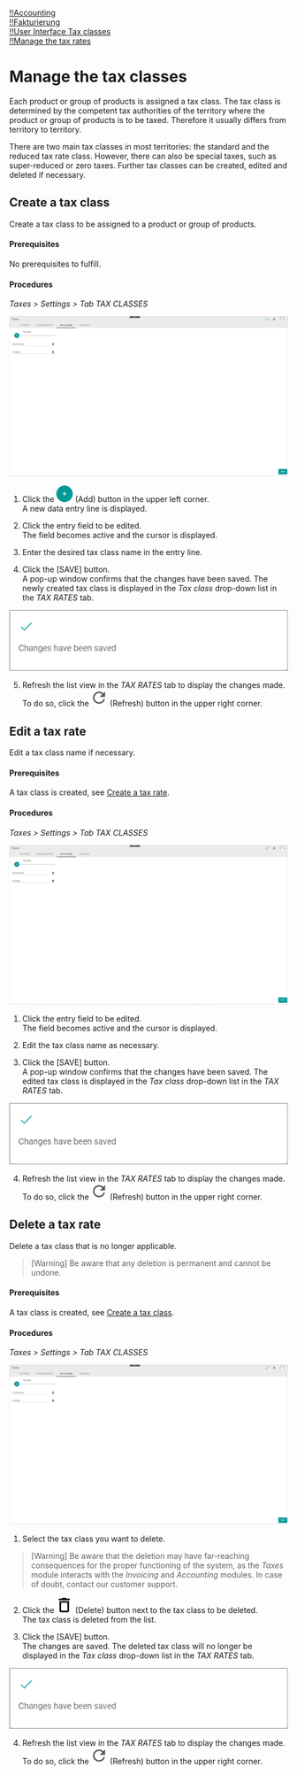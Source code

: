 [!!Accounting](RetailSuiteAccounting)  
[!!Fakturierung](RetailSuiteFaktBase)  
[!!User Interface Tax classes](../UserInterface/XX_TaxClasses.md)  
[!!Manage the tax rates](./01_ManageTaxRates.md)  



# Manage the tax classes

Each product or group of products is assigned a tax class. The tax class is determined by the competent tax authorities of the territory where the product or group of products is to be taxed. Therefore it usually differs from territory to territory.

There are two main tax classes in most territories: the standard and the reduced tax rate class. However, there can also be special taxes, such as super-reduced or zero taxes. Further tax classes can be created, edited and deleted if necessary.

[comment]: <> (Work in progress!)


## Create a tax class

Create a tax class to be assigned to a product or group of products.

#### Prerequisites  

No prerequisites to fulfill.

#### Procedures

*Taxes > Settings > Tab TAX CLASSES*

![Tax classes](../../Assets/Screenshots/Taxes/Settings/TaxClasses/TaxClasses.png "[Tax classes]")

1. Click the ![Add](../../Assets/Icons/Plus01.png "[Add]") (Add) button in the upper left corner.   
  A new data entry line is displayed.  

2. Click the entry field to be edited.  
  The field becomes active and the cursor is displayed.

3. Enter the desired tax class name in the entry line.  

4. Click the [SAVE] button.  
  A pop-up window confirms that the changes have been saved. The newly created tax class is displayed in the *Tax class* drop-down list in the *TAX RATES* tab.

  ![Changes saved](../../Assets/Screenshots/Taxes/Settings/TaxClasses/ChangesSaved.png "[Changes saved]")

5. Refresh the list view in the *TAX RATES* tab to display the changes made. To do so, click the ![Refresh](../../Assets/Icons/Refresh01.png "[Refresh]") (Refresh) button in the upper right corner.


## Edit a tax rate

Edit a tax class name if necessary.

#### Prerequisites

A tax class is created, see [Create a tax rate](#create-a-tax-class).

#### Procedures

*Taxes > Settings > Tab TAX CLASSES*

![Tax classes](../../Assets/Screenshots/Taxes/Settings/TaxClasses/TaxClasses.png "[Tax classes]")

1. Click the entry field to be edited.  
  The field becomes active and the cursor is displayed.

2. Edit the tax class name as necessary.

3. Click the [SAVE] button.  
  A pop-up window confirms that the changes have been saved. The edited tax class is displayed in the *Tax class* drop-down list in the *TAX RATES* tab.

  ![Changes saved](../../Assets/Screenshots/Taxes/Settings/TaxClasses/ChangesSaved.png "[Changes saved]")

4. Refresh the list view in the *TAX RATES* tab to display the changes made. To do so, click the ![Refresh](../../Assets/Icons/Refresh01.png "[Refresh]") (Refresh) button in the upper right corner.


## Delete a tax rate

Delete a tax class that is no longer applicable.  

> [Warning] Be aware that any deletion is permanent and cannot be undone.

#### Prerequisites

A tax class is created, see [Create a tax class](#create-a-tax-class).

#### Procedures

*Taxes > Settings > Tab TAX CLASSES*

![Tax classes](../../Assets/Screenshots/Taxes/Settings/TaxClasses/TaxClasses.png "[Tax classes]")

1. Select the tax class you want to delete.

  > [Warning] Be aware that the deletion may have far-reaching consequences for the proper functioning of the system, as the *Taxes* module interacts with the *Invoicing* and *Accounting* modules. In case of doubt, contact our customer support.

2. Click the ![Delete](../../Assets/Icons/Trash08.png "[Delete]") (Delete) button next to the tax class to be deleted.  
  The tax class is deleted from the list.

3. Click the [SAVE] button.  
  The changes are saved. The deleted tax class will no longer be displayed in the *Tax class* drop-down list in the *TAX RATES* tab.

  ![Changes saved](../../Assets/Screenshots/Taxes/Settings/TaxClasses/ChangesSaved.png "[Changes saved]")

4. Refresh the list view in the *TAX RATES* tab to display the changes made. To do so, click the ![Refresh](../../Assets/Icons/Refresh01.png "[Refresh]") (Refresh) button in the upper right corner.

[comment]: <> (SAVE necessary to save changes, that is, for changes to be displayed in the drop-down list in TAX RATES? RS FH/JS. At the moment -01.08.22.- not working.)
